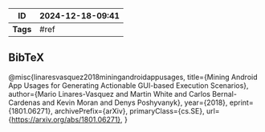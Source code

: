 | ID       | 2024-12-18-09:41 |
| -------- | ---------------- |
| **Tags** | #ref             |
## BibTeX

@misc{linaresvasquez2018miningandroidappusages,
    title={Mining Android App Usages for Generating Actionable GUI-based Execution Scenarios}, 
    author={Mario Linares-Vasquez and Martin White and Carlos Bernal-Cardenas and Kevin Moran and Denys Poshyvanyk},
    year={2018},
    eprint={1801.06271},
    archivePrefix={arXiv},
    primaryClass={cs.SE},
    url={https://arxiv.org/abs/1801.06271}, 
}